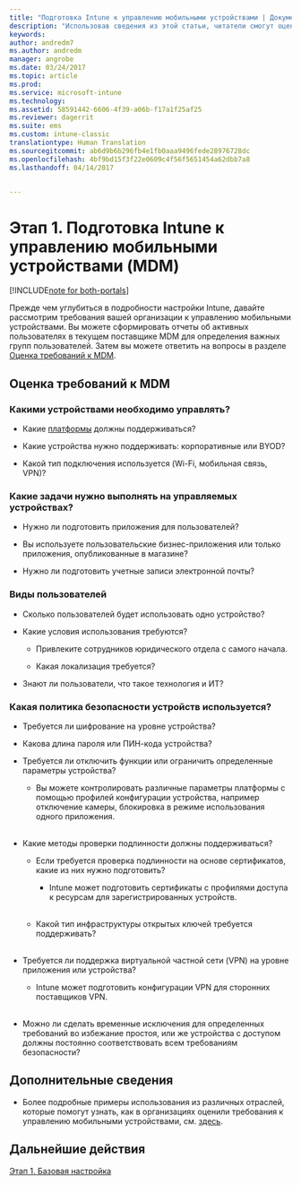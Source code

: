 ```yaml
---
title: "Подготовка Intune к управлению мобильными устройствами | Документация Майкрософт"
description: "Использовав сведения из этой статьи, читатели смогут оценить бизнес-требования и технические требования перед миграцией в Intune."
keywords: 
author: andredm7
ms.author: andredm
manager: angrobe
ms.date: 03/24/2017
ms.topic: article
ms.prod: 
ms.service: microsoft-intune
ms.technology: 
ms.assetid: 58591442-6606-4f39-a06b-f17a1f25af25
ms.reviewer: dagerrit
ms.suite: ems
ms.custom: intune-classic
translationtype: Human Translation
ms.sourcegitcommit: ab6d9b6b296fb4e1fb0aaa9496fede28976728dc
ms.openlocfilehash: 4bf9bd15f3f22e0609c4f56f5651454a62dbb7a8
ms.lasthandoff: 04/14/2017


---
```


# <a name="phase-1-prepare-intune-for-mobile-device-management-mdm"></a>Этап 1. Подготовка Intune к управлению мобильными устройствами (MDM)

[!INCLUDE[note for both-portals](../includes/note-for-both-portals.md)]

Прежде чем углубиться в подробности настройки Intune, давайте рассмотрим требования вашей организации к управлению мобильными устройствами. Вы можете сформировать отчеты об активных пользователях в текущем поставщике MDM для определения важных групп пользователей. Затем вы можете ответить на вопросы в разделе [Оценка требований к MDM](https://docs.microsoft.com/intune/plan-design/migration-phase1-prepare-intune-for-mobile-device-management#assess-mdm-requirements).

## <a name="assess-mdm-requirements"></a>Оценка требований к MDM

### <a name="what-kinds-of-devices-do-you-need-to-manage"></a>Какими устройствами необходимо управлять?

-   Какие [платформы](https://docs.microsoft.com/intune/get-started/supported-mobile-devices-and-computers) должны поддерживаться?

-   Какие устройства нужно поддерживать: корпоративные или BYOD?

-   Какой тип подключения используется (Wi-Fi, мобильная связь, VPN)?

### <a name="what-do-your-users-need-to-do-on-managed-devices"></a>Какие задачи нужно выполнять на управляемых устройствах?

-   Нужно ли подготовить приложения для пользователей?

-   Вы используете пользовательские бизнес-приложения или только приложения, опубликованные в магазине?

-   Нужно ли подготовить учетные записи электронной почты?

### <a name="what-kinds-of-users"></a>Виды пользователей

-   Сколько пользователей будет использовать одно устройство?

-   Какие условия использования требуются?

    -   Привлеките сотрудников юридического отдела с самого начала.

    -   Какая локализация требуется?

-   Знают ли пользователи, что такое технология и ИТ?

### <a name="what-is-your-device-security-policy"></a>Какая политика безопасности устройств используется?

-   Требуется ли шифрование на уровне устройства?

-   Какова длина пароля или ПИН-кода устройства?

-   Требуется ли отключить функции или ограничить определенные параметры устройства?

    -   Вы можете контролировать различные параметры платформы с помощью профилей конфигурации устройства, например отключение камеры, блокировка в режиме использования одного приложения.
<br></br>
-   Какие методы проверки подлинности должны поддерживаться?

    -   Если требуется проверка подлинности на основе сертификатов, какие из них нужно подготовить?

        -   Intune может подготовить сертификаты с профилями доступа к ресурсам для зарегистрированных устройств.
<br></br>
    -   Какой тип инфраструктуры открытых ключей требуется поддерживать?
<br></br>
-   Требуется ли поддержка виртуальной частной сети (VPN) на уровне приложения или устройства?

    -   Intune может подготовить конфигурации VPN для сторонних поставщиков VPN.
<br></br>
-   Можно ли сделать временные исключения для определенных требований во избежание простоя, или же устройства с доступом должны постоянно соответствовать всем требованиям безопасности?

## <a name="additional-information"></a>Дополнительные сведения

-   Более подробные примеры использования из различных отраслей, которые помогут узнать, как в организациях оценили требования к управлению мобильными устройствами, см. [здесь](https://customers.microsoft.com/story/mwh-global-now-part-of-stantec-secures-mobile-devices-with-intune).

## <a name="next-steps"></a>Дальнейшие действия

[Этап 1. Базовая настройка](https://docs.microsoft.com/intune/plan-design/migration-phase1-basic-setup)


